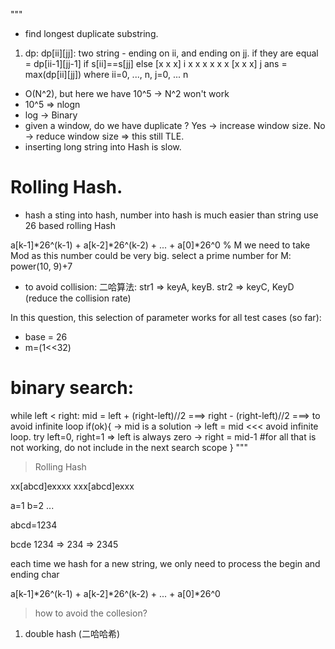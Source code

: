 """

- find longest duplicate substring.

1. dp:
   dp[ii][jj]: two string - ending on ii, and ending on jj. if they are equal
   = dp[ii-1][jj-1] if s[ii]==s[jj] else
   [x x x] i x x x
   x x x [x x x] j
   ans = max(dp[ii][jj]) where ii=0, ..., n, j=0, ... n

- O(N^2), but here we have 10^5 -> N^2 won't work
- 10^5 => nlogn
- log -> Binary
- given a window, do we have duplicate ? Yes -> increase window size. No -> reduce window size
  => this still TLE.
- inserting long string into Hash is slow.

# Rolling Hash.

- hash a sting into hash, number into hash is much easier than string
  use 26 based rolling Hash

a[k-1]*26^(k-1) + a[k-2]*26^(k-2) + ... + a[0]\*26^0 % M
we need to take Mod as this number could be very big.
select a prime number for M: power(10, 9)+7

- to avoid collision: 二哈算法: str1 => keyA, keyB. str2 => keyC, KeyD (reduce the collision rate)

In this question, this selection of parameter works for all test cases (so far):

- base = 26
- m=(1<<32)

# binary search:

while left < right:
mid = left + (right-left)//2 ===> right - (right-left)//2 ===> to avoid infinite loop
if(ok){
-> mid is a solution
-> left = mid <<< avoid infinite loop. try left=0, right=1 => left is always zero
-> right = mid-1 #for all that is not working, do not include in the next search scope
}
"""

> Rolling Hash

xx[abcd]exxxx
xxx[abcd]exxx

a=1
b=2
...

abcd=1234

bcde
1234 => 234 => 2345

each time we hash for a new string, we only need to process the begin and ending char

a[k-1]*26^(k-1) + a[k-2]*26^(k-2) + ... + a[0]\*26^0

> how to avoid the collesion?

1. double hash (二哈哈希)
